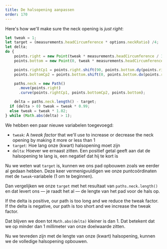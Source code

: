 ```yaml
---
title: De halsopening aanpassen
order: 170
---
```


Here's how we'll make sure the neck opening is *just right*:

```js
let tweak = 1;
let target = (measurements.headCircumference * options.neckRatio) /4;
let delta;
do {
    points.right = new Point(tweak * measurements.headCircumference / 10, 0);
    points.bottom = new Point(0, tweak * measurements.headCircumference / 12);

    points.rightCp1 = points.right.shift(90, points.bottom.dy(points.right)/2);
    points.bottomCp2 = points.bottom.shift(0, points.bottom.dx(points.right)/2);

    paths.neck = new Path()
      .move(points.right)
      .curve(points.rightCp1, points.bottomCp2, points.bottom);

    delta = paths.neck.length() - target;
  if (delta > 0) tweak = tweak * 0.99;
  else tweak = tweak * 1.02;
} while (Math.abs(delta) > 1);
```

We hebben een paar nieuwe variabelen toegevoegd:

 - `tweak`: A *tweak factor* that we'll use to increase or decrease the neck opening by making it more or less than 1
 - `target`: Hoe lang onze (kwart) halsopening moet zijn
 - `delta`: Hoever we ernaast zitten. Een positief getal geeft aan dat de halsopening te lang is, een negatief dat hij te kort is

Nu we weten wat `target` is, kunnen we ons pad opbouwen zoals we eerder al gedaan hebben. Deze keer vermenigvuldigen we onze puntcoördinaten met de `tweak`-variabele (1 om te beginnen).

Dan vergelijken we onze `target` met het resultaat van `paths.neck.length()` en dat levert ons — je raadt het al — de lengte van het pad voor de hals op.

If the delta is positive, our path is too long and we reduce the tweak factor. If the delta is negative, our path is too short and we increase the tweak factor.

Dat blijven we doen tot `Math.abs(delta)` kleiner is dan 1. Dat betekent dat we op minder dan 1 millimeter van onze doelwaarde zitten.

<Example pattern="tutorial" part="step2" caption="It might look the same as before, but now it's just right" />

Nu we tevreden zijn met de lengte van onze (kwart) halsopening, kunnen we de volledige halsopening opbouwen.

